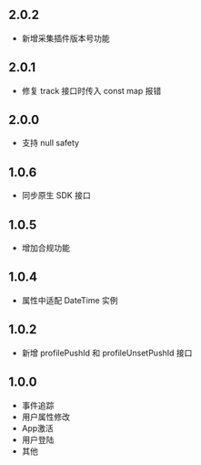 ## 2.0.2

* 新增采集插件版本号功能

## 2.0.1

* 修复 track 接口时传入 const map 报错

## 2.0.0

* 支持 null safety

## 1.0.6

* 同步原生 SDK 接口

## 1.0.5

* 增加合规功能

## 1.0.4

* 属性中适配 DateTime 实例

## 1.0.2

* 新增 profilePushId 和 profileUnsetPushId 接口

## 1.0.0

* 事件追踪
* 用户属性修改
* App激活
* 用户登陆
* 其他